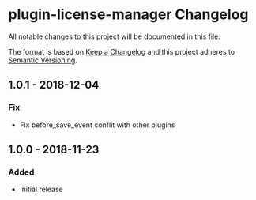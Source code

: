 # plugin-license-manager Changelog

All notable changes to this project will be documented in this file.

The format is based on [Keep a Changelog](http://keepachangelog.com/) and this project adheres to [Semantic Versioning](http://semver.org/).

## 1.0.1 - 2018-12-04
### Fix
- Fix before_save_event conflit with other plugins

## 1.0.0 - 2018-11-23
### Added
- Initial release
